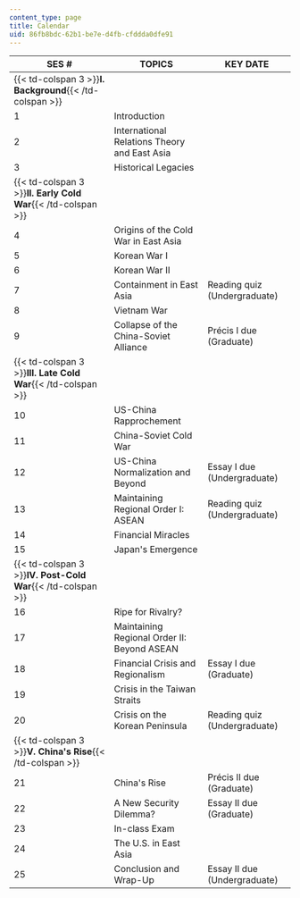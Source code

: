 ```yaml
---
content_type: page
title: Calendar
uid: 86fb8bdc-62b1-be7e-d4fb-cfddda0dfe91
---
```


| SES # | TOPICS | KEY DATE |
| --- | --- | --- |
| {{< td-colspan 3 >}}**I. Background**{{< /td-colspan >}} |||
| 1 | Introduction | &nbsp; |
| 2 | International Relations Theory and East Asia | &nbsp; |
| 3 | Historical Legacies | &nbsp; |
| {{< td-colspan 3 >}}**II. Early Cold War**{{< /td-colspan >}} |||
| 4 | Origins of the Cold War in East Asia | &nbsp; |
| 5 | Korean War I | &nbsp; |
| 6 | Korean War II | &nbsp; |
| 7 | Containment in East Asia | Reading quiz (Undergraduate) |
| 8 | Vietnam War | &nbsp; |
| 9 | Collapse of the China-Soviet Alliance | Précis I due (Graduate) |
| {{< td-colspan 3 >}}**III. Late Cold War**{{< /td-colspan >}} |||
| 10 | US-China Rapprochement | &nbsp; |
| 11 | China-Soviet Cold War | &nbsp; |
| 12 | US-China Normalization and Beyond | Essay I due (Undergraduate) |
| 13 | Maintaining Regional Order I: ASEAN | Reading quiz (Undergraduate) |
| 14 | Financial Miracles | &nbsp; |
| 15 | Japan's Emergence | &nbsp; |
| {{< td-colspan 3 >}}**IV. Post-Cold War**{{< /td-colspan >}} |||
| 16 | Ripe for Rivalry? | &nbsp; |
| 17 | Maintaining Regional Order II: Beyond ASEAN | &nbsp; |
| 18 | Financial Crisis and Regionalism | Essay I due (Graduate) |
| 19 | Crisis in the Taiwan Straits | &nbsp; |
| 20 | Crisis on the Korean Peninsula | Reading quiz (Undergraduate) |
| {{< td-colspan 3 >}}**V. China's Rise**{{< /td-colspan >}} |||
| 21 | China's Rise | Précis II due (Graduate) |
| 22 | A New Security Dilemma? | Essay II due (Graduate) |
| 23 | In-class Exam | &nbsp; |
| 24 | The U.S. in East Asia | &nbsp; |
| 25 | Conclusion and Wrap-Up | Essay II due (Undergraduate)